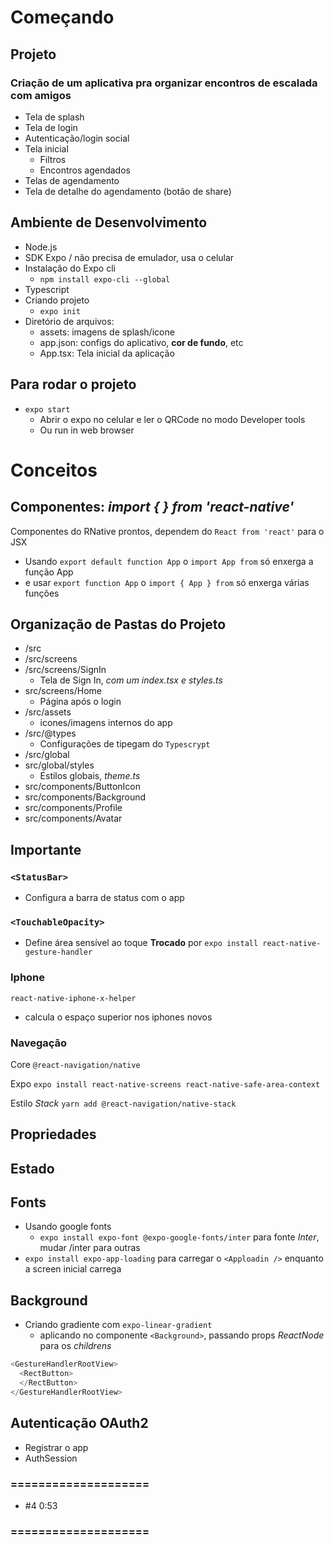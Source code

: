 # Começando

## Projeto

### Criação de um aplicativa pra organizar encontros de escalada com amigos
- Tela de splash
- Tela de login
- Autenticação/login social
- Tela inicial
  - Filtros
  - Encontros agendados
- Telas de agendamento
- Tela de detalhe do agendamento (botão de share)

## Ambiente de Desenvolvimento
- Node.js
- SDK Expo / não precisa de emulador, usa o celular
- Instalação do Expo cli
  - ```npm install expo-cli --global```
- Typescript
- Criando projeto
  - ```expo init```
- Diretório de arquivos:
  - assets: imagens de splash/icone
  - app.json: configs do aplicativo, **cor de fundo**, etc
  - App.tsx: Tela inicial da aplicação

## Para rodar o projeto
- ```expo start```
  - Abrir o expo no celular e ler o QRCode no modo Developer tools
  - Ou run in web browser

# Conceitos

## Componentes: *import { } from 'react-native'*
Componentes do RNative prontos, dependem do ```React from 'react'``` para o JSX
- Usando ```export default function App``` o ```import App from``` só enxerga a função App
- e usar ```export function App``` o ```import { App } from``` só enxerga várias funções

## Organização de Pastas do Projeto
- /src
- /src/screens
- /src/screens/SignIn
  - Tela de Sign In, *com um index.tsx e styles.ts*
- src/screens/Home
  - Página após o login
- /src/assets
  - icones/imagens internos do app
- /src/@types
  - Configurações de tipegam do ```Typescrypt```
- /src/global
- src/global/styles
  - Estilos globais, *theme.ts*
- src/components/ButtonIcon
- src/components/Background
- src/components/Profile
- src/components/Avatar

## Importante

### ```<StatusBar>```
- Configura a barra de status com o app

### ```<TouchableOpacity>```
- Define área sensível ao toque
**Trocado** por ```expo install react-native-gesture-handler```

### Iphone
```react-native-iphone-x-helper```
- calcula o espaço superior nos iphones novos

### Navegação
Core ```@react-navigation/native```

Expo ```expo install react-native-screens react-native-safe-area-context```

Estilo *Stack*
```yarn add @react-navigation/native-stack```

## Propriedades

## Estado

## Fonts
- Usando google fonts
  - ```expo install expo-font @expo-google-fonts/inter``` para fonte *Inter*, mudar /inter para outras
- ```expo install expo-app-loading``` para carregar o ```<Apploadin />``` enquanto a screen inicial carrega

## Background
- Criando gradiente com ```expo-linear-gradient```
  - aplicando no componente ```<Background>```, passando props *ReactNode* para os *childrens*

``` js
<GestureHandlerRootView>
  <RectButton>
  </RectButton>
</GestureHandlerRootView>
```

## Autenticação OAuth2

- Registrar o app
- AuthSession

### ====================
- #4 0:53
### ====================